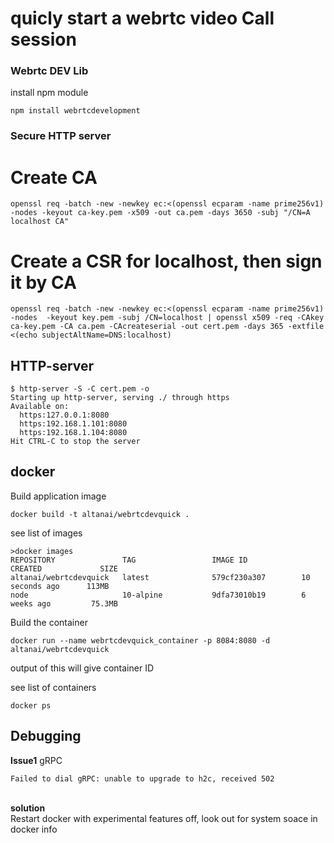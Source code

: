 # quicly start a webrtc video Call session 

### Webrtc DEV Lib
install npm module
```
npm install webrtcdevelopment
```

### Secure HTTP server 

# Create CA
```
openssl req -batch -new -newkey ec:<(openssl ecparam -name prime256v1) -nodes -keyout ca-key.pem -x509 -out ca.pem -days 3650 -subj "/CN=A localhost CA"
```

# Create a CSR for localhost, then sign it by CA
```
openssl req -batch -new -newkey ec:<(openssl ecparam -name prime256v1) -nodes  -keyout key.pem -subj /CN=localhost | openssl x509 -req -CAkey ca-key.pem -CA ca.pem -CAcreateserial -out cert.pem -days 365 -extfile <(echo subjectAltName=DNS:localhost)
```

## HTTP-server
```
$ http-server -S -C cert.pem -o
Starting up http-server, serving ./ through https
Available on:
  https:127.0.0.1:8080
  https:192.168.1.101:8080
  https:192.168.1.104:8080
Hit CTRL-C to stop the server
```
## docker 

Build application image
```
docker build -t altanai/webrtcdevquick .
```
see list of images
```
>docker images
REPOSITORY               TAG                 IMAGE ID            CREATED             SIZE
altanai/webrtcdevquick   latest              579cf230a307        10 seconds ago      113MB
node                     10-alpine           9dfa73010b19        6 weeks ago         75.3MB
```

Build the container 
```
docker run --name webrtcdevquick_container -p 8084:8080 -d altanai/webrtcdevquick
```
output of this will give container ID 

see list of containers  
```
docker ps
```

## Debugging 

**Issue1** gRPC  
```
Failed to dial gRPC: unable to upgrade to h2c, received 502 
```
\
**solution**   
Restart docker with experimental features off, look out for system soace in docker info

